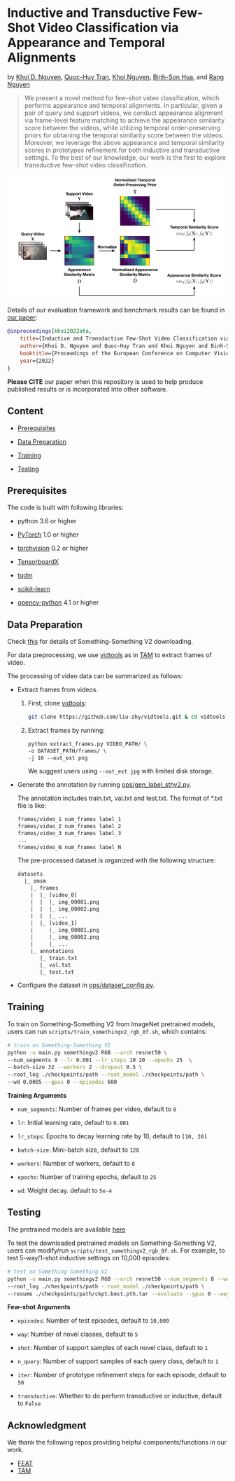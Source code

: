 # Inductive and Transductive Few-Shot Video Classification via Appearance and Temporal Alignments
by [Khoi D. Nguyen](https://khoiucd.github.io), [Quoc-Huy Tran](https://cs.adelaide.edu.au/~huy/home.php), [Khoi Nguyen](https://www.khoinguyen.org), [Binh-Son Hua](https://sonhua.github.io), and [Rang Nguyen](https://rangnguyen.github.io)

> We present a novel method for few-shot video classification, which performs appearance and temporal alignments. In particular, given a pair of query and support videos, we conduct appearance alignment via frame-level feature matching to achieve the appearance similarity score between the videos, while utilizing temporal order-preserving priors for obtaining the temporal similarity score between the videos. Moreover, we leverage the above appearance and temporal similarity scores in prototypes refinement for both inductive and transductive settings. To the best of our knowledge, our work is the first to explore transductive few-shot video classification.

![teaser](assets/teaser.png)

Details of our evaluation framework and benchmark results can be found in [our paper](https://arxiv.org/abs/2207.10785):
```bibtex
@inproceedings{khoi2022ata,
    title={Inductive and Transductive Few-Shot Video Classification via Appearance and Temporal Alignments},
    author={Khoi D. Nguyen and Quoc-Huy Tran and Khoi Nguyen and Binh-Son Hua and Rang Nguyen},
    booktitle={Proceedings of the European Conference on Computer Vision (ECCV)},
    year={2022}
}
```
**Please CITE** our paper when this repository is used to help produce published results or is incorporated into other software.

## Content



- [Prerequisites](#prerequisites)

- [Data Preparation](#data-preparation)

- [Training](#training)

- [Testing](#testing)


## Prerequisites



The code is built with following libraries:



- python 3.6 or higher

- [PyTorch](https://pytorch.org/) 1.0 or higher

- [torchvision](https://github.com/pytorch/vision) 0.2 or higher

- [TensorboardX](https://github.com/lanpa/tensorboardX)

- [tqdm](https://github.com/tqdm/tqdm.git)

- [scikit-learn](https://scikit-learn.org/stable/)

- [opencv-python](https://pypi.org/project/opencv-python/) 4.1 or higher



## Data Preparation

Check [this](https://github.com/MCG-NJU/FSL-Video) for details of Something-Something V2 downloading. 

For data preprocessing, we use [vidtools](https://github.com/liu-zhy/vidtools.git) as in [TAM](https://github.com/liu-zhy/temporal-adaptive-module) to extract frames of video.

The processing of video data can be summarized as follows:

- Extract frames from videos.

  1. First, clone [vidtools](https://github.com/liu-zhy/vidtools.git):

     ```bash
     git clone https://github.com/liu-zhy/vidtools.git & cd vidtools
     ```

   2. Extract frames by running:

      ```
      python extract_frames.py VIDEO_PATH/ \
      -o DATASET_PATH/frames/ \
      -j 16 --out_ext png
      ```

      We suggest users using ```--out_ext jpg``` with limited disk storage.

- Generate the annotation by running [ops/gen_label_sthv2.py](ops/gen_label_sthv2.py).

  The annotation includes train.txt, val.txt and test.txt. The format of *.txt file is like:

  ```
  frames/video_1 num_frames label_1
  frames/video_2 num_frames label_2
  frames/video_3 num_frames label_3
  ...
  frames/video_N num_frames label_N
  ```

  The pre-processed dataset is organized with the following structure:

  ```
  datasets
    |_ smsm
      |_ frames
      |  |_ [video_0]
      |  |  |_ img_00001.png
      |  |  |_ img_00002.png
      |  |  |_ ...
      |  |_ [video_1]
      |     |_ img_00001.png
      |     |_ img_00002.png
      |     |_ ...
      |_ annotations
         |_ train.txt
         |_ val.txt
         |_ test.txt
  ```

- Configure the dataset in [ops/dataset_config.py](ops/dataset_config.py).

## Training


To train on Something-Something V2 from ImageNet pretrained models, users can run `scripts/train_somethingv2_rgb_8f.sh`, which contains:

```bash
# train on Something-Something V2
python -u main.py somethingv2 RGB --arch resnet50 \
--num_segments 8 --lr 0.001 --lr_steps 10 20 --epochs 25  \
--batch-size 32 --workers 2 --dropout 0.5 \
--root_log ./checkpoints/path --root_model ./checkpoints/path \
--wd 0.0005 --gpus 0 --episodes 600

```

**Training Arguments** 

- `num_segments`: Number of frames per video, default to `8`

- `lr`: Initial learning rate, default to `0.001`

- `lr_steps`: Epochs to decay learning rate by 10, default to `[10, 20]`

- `batch-size`: Mini-batch size, default to `128`

- `workers`: Number of workers, default to `8`

- `epochs`: Number of training epochs, default to `25`

- `wd`: Weight decay. default to `5e-4`

## Testing

The pretrained models are available [here](https://drive.google.com/drive/folders/1vmQOPHAVHbs349U9NRSY2PR8lly7KlTA?usp=sharing)

To test the downloaded pretrained models on Something-Something V2, users can modify/run `scripts/test_somethingv2_rgb_8f.sh`. For example, to test 5-way/1-shot inductive settings on 10,000 episodes:

```bash
# test on Something-Something V2
python -u main.py somethingv2 RGB --arch resnet50 --num_segments 8 --workers 2 \
--root_log ./checkpoints/path --root_model ./checkpoints/path \
--resume ./checkpoints/path/ckpt.best.pth.tar --evaluate --gpus 0 --way 5 --shot 1 --episodes 10000
```

**Few-shot Arguments** 

- `episodes`: Number of test episodes, default to `10,000`

- `way`: Number of novel classes, default to `5`

- `shot`: Number of support samples of each novel class, default to `1`

- `n_query`: Number of support samples of each query class, default to `1`

- `iter`: Number of prototype refinement steps for each episode, default to `50`

- `transductive`: Whether to do perform transductive or inductive, default to `False`

## Acknowledgment
We thank the following repos providing helpful components/functions in our work.
- [FEAT](https://github.com/Sha-Lab/FEAT)
- [TAM](https://github.com/liu-zhy/temporal-adaptive-module)
